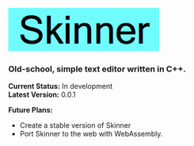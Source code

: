 ![Skinner Logo](https://github.com/michaelkolesidis/skinner/blob/main/skinner-logo.png)
### Old-school, simple text editor written in C++.

**Current Status:** In development <br>
**Latest Version:** 0.0.1 <br>


**Future Plans:**
* Create a stable version of Skinner
* Port Skinner to the web with WebAssembly.
